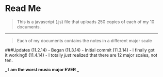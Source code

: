 Read Me
=========

> This is a javascript (.js) file that uploads 250 copies of each of my 10 documents.  

* * *

> Each of my documents contains the notes in a different major scale


###Updates
(11.2.14) - Began
(11.3.14) - Initial commit
(11.3.14) - I finally got it working!!
(11.4.14) - I totally _just_ realized that there are 12 major scales, not ten.

_ __I am the worst music major EVER__ _
